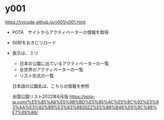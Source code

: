 # y001
https://tyjcode.github.io/y001/y001.html


- POTA　サイトからアクティベーターの情報を取得
- 60秒をおきにリロード
- 表示は、３つ
  - 日本の公園に出ているアクティベーターの一覧
  - 全世界のアクティベーターの一覧
  - リスト形式の一覧


  日本語の公園名は、こちらの情報を参照

  全国公園リスト2022年6月版
  https://pota-jp.com/%E5%85%A8%E5%9B%BD%E5%85%AC%E5%9C%92%E3%83%AA%E3%82%B9%E3%83%882022%E5%B9%B46%E6%9C%88%E7%89%88/
    